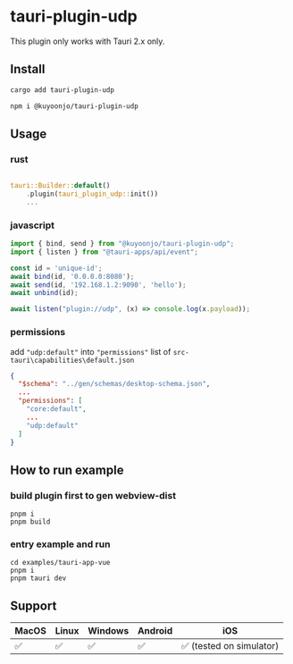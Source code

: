 # tauri-plugin-udp

This plugin only works with Tauri 2.x only.

## Install

```bash
cargo add tauri-plugin-udp
```
```bash
npm i @kuyoonjo/tauri-plugin-udp
```

## Usage

### rust
```rust

tauri::Builder::default()
    .plugin(tauri_plugin_udp::init())
    ...
```

### javascript
```javascript
import { bind, send } from "@kuyoonjo/tauri-plugin-udp";
import { listen } from "@tauri-apps/api/event";

const id = 'unique-id';
await bind(id, '0.0.0.0:8080');
await send(id, '192.168.1.2:9090', 'hello');
await unbind(id);

await listen("plugin://udp", (x) => console.log(x.payload));

```

### permissions

add `"udp:default"` into `"permissions"` list of `src-tauri\capabilities\default.json`

```json
{
  "$schema": "../gen/schemas/desktop-schema.json",
  ...
  "permissions": [
    "core:default",
    ...
    "udp:default"
  ]
}
```

## How to run example

### build plugin first to gen webview-dist

```shell
pnpm i
pnpm build
```

### entry example and run

```shell
cd examples/tauri-app-vue
pnpm i
pnpm tauri dev
```

## Support

| MacOS | Linux | Windows | Android | iOS |
| ----- | ----- | ------- | ------- | ------- |
| ✅    | ✅    | ✅      | ✅     | ✅ (tested on simulator) |
